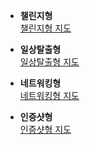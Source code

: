 - **챌린지형**  
[챌린지형 지도](https://hanjaehui-github.github.io/EWHA/BDA%20연합%20공모전/maps/challenge_map.html)

- **일상탈출형**  
[일상탈출형 지도](https://hanjaehui-github.github.io/EWHA/BDA%20연합%20공모전/maps/escape_map.html)

- **네트워킹형**  
[네트워킹형 지도](https://hanjaehui-github.github.io/EWHA/BDA%20연합%20공모전/maps/network_map.html)

- **인증샷형**  
[인증샷형 지도](https://hanjaehui-github.github.io/EWHA/BDA%20연합%20공모전/maps/sns_map.html)
